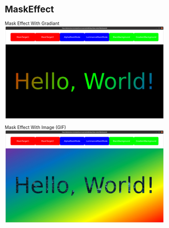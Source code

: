 # MaskEffect
Mask Effect With Gradiant
![](https://github.com/ANZ1217/MaskEffect/blob/main/example1.png)

Mask Effect With Image (GIF)
![](https://github.com/ANZ1217/MaskEffect/blob/main/example2.png)

